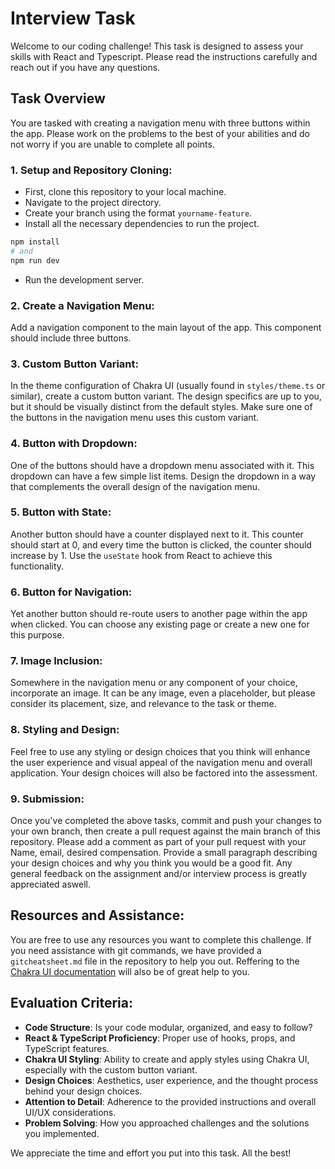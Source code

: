 # Interview Task

Welcome to our coding challenge! This task is designed to assess your skills with React and Typescript. Please read the instructions carefully and reach out if you have any questions.

## Task Overview

You are tasked with creating a navigation menu with three buttons within the app. Please work on the problems to the best of your abilities and do not worry if you are unable to complete all points. 

### 1. Setup and Repository Cloning:

- First, clone this repository to your local machine.
- Navigate to the project directory.
- Create your branch using the format `yourname-feature`.
- Install all the necessary dependencies to run the project.

```bash
npm install
# and
npm run dev
```

- Run the development server.

### 2. Create a Navigation Menu:

Add a navigation component to the main layout of the app. This component should include three buttons.

### 3. Custom Button Variant:

In the theme configuration of Chakra UI (usually found in `styles/theme.ts` or similar), create a custom button variant. The design specifics are up to you, but it should be visually distinct from the default styles. Make sure one of the buttons in the navigation menu uses this custom variant.

### 4. Button with Dropdown:

One of the buttons should have a dropdown menu associated with it. This dropdown can have a few simple list items. Design the dropdown in a way that complements the overall design of the navigation menu.

### 5. Button with State:

Another button should have a counter displayed next to it. This counter should start at 0, and every time the button is clicked, the counter should increase by 1. Use the `useState` hook from React to achieve this functionality.

### 6. Button for Navigation:

Yet another button should re-route users to another page within the app when clicked. You can choose any existing page or create a new one for this purpose.

### 7. Image Inclusion:

Somewhere in the navigation menu or any component of your choice, incorporate an image. It can be any image, even a placeholder, but please consider its placement, size, and relevance to the task or theme.

### 8. Styling and Design:

Feel free to use any styling or design choices that you think will enhance the user experience and visual appeal of the navigation menu and overall application. Your design choices will also be factored into the assessment.

### 9. Submission:

Once you've completed the above tasks, commit and push your changes to your own branch, then create a pull request against the main branch of this repository. Please add a comment as part of your pull request with your Name, email, desired compensation. Provide a small paragraph describing your design choices and why you think you would be a good fit. Any general feedback on the assignment and/or interview process is greatly appreciated aswell.

## Resources and Assistance:

You are free to use any resources you want to complete this challenge. If you need assistance with git commands, we have provided a `gitcheatsheet.md` file in the repository to help you out. Reffering to the [Chakra UI documentation](https://chakra-ui.com/getting-started) will also be of great help to you.

## Evaluation Criteria:

- **Code Structure**: Is your code modular, organized, and easy to follow?
- **React & TypeScript Proficiency**: Proper use of hooks, props, and TypeScript features.
- **Chakra UI Styling**: Ability to create and apply styles using Chakra UI, especially with the custom button variant.
- **Design Choices**: Aesthetics, user experience, and the thought process behind your design choices.
- **Attention to Detail**: Adherence to the provided instructions and overall UI/UX considerations.
- **Problem Solving**: How you approached challenges and the solutions you implemented.

We appreciate the time and effort you put into this task. All the best!
